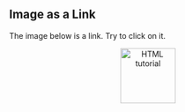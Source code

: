 <!DOCTYPE html>
<html>
<body>

<h2>Image as a Link</h2>

<p>The image below is a link. Try to click on it.</p>

<center><a align="center" href="https://www.hackerrank.com/Manoj_Suresh?hr_r=1"><img src="https://upload.wikimedia.org/wikipedia/commons/thumb/4/40/HackerRank_Icon-1000px.png/800px-HackerRank_Icon-1000px.png" alt="HTML tutorial" style="width:100px;height:100px;"></a></center>

</body>
</html>
